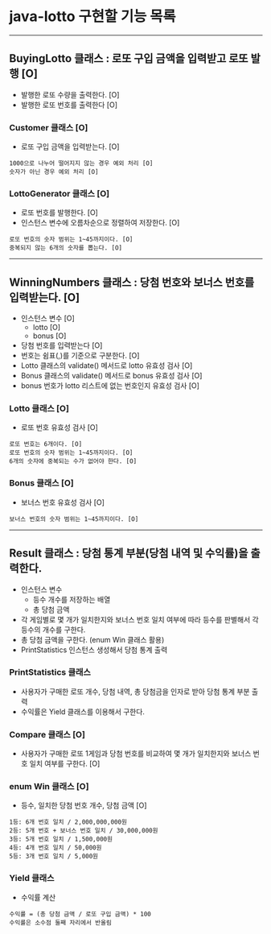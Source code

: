 # java-lotto 구현할 기능 목록

<hr>

## BuyingLotto 클래스 : 로또 구입 금액을 입력받고 로또 발행 [O]
- 발행한 로또 수량을 출력한다. [O]
- 발행한 로또 번호를 출력한다 [O]
### Customer 클래스 [O]
- 로또 구입 금액을 입력받는다. [O]
```
1000으로 나누어 떨어지지 않는 경우 예외 처리 [O]
숫자가 아닌 경우 예외 처리 [O]
```
### LottoGenerator 클래스 [O]
- 로또 번호를 발행한다. [O]
- 인스턴스 변수에 오름차순으로 정렬하여 저장한다. [O]
```
로또 번호의 숫자 범위는 1~45까지이다. [O]
중복되지 않는 6개의 숫자를 뽑는다. [O]
```

<hr>

## WinningNumbers 클래스 : 당첨 번호와 보너스 번호를 입력받는다. [O]
- 인스턴스 변수 [O]
  - lotto [O]
  - bonus [O]
- 당첨 번호를 입력받는다 [O]
- 번호는 쉼표(,)를 기준으로 구분한다. [O]
- Lotto 클래스의 validate() 메서드로 lotto 유효성 검사 [O]
- Bonus 클래스의 validate() 메서드로 bonus 유효성 검사 [O]
- bonus 번호가 lotto 리스트에 없는 번호인지 유효성 검사 [O]

### Lotto 클래스 [O]
- 로또 번호 유효성 검사 [O]
```
로또 번호는 6개이다. [O]
로또 번호의 숫자 범위는 1~45까지이다. [O]
6개의 숫자에 중복되는 수가 없어야 한다. [O]
```

### Bonus 클래스 [O]
- 보너스 번호 유효성 검사 [O]
```
보너스 번호의 숫자 범위는 1~45까지이다. [O]
```
<hr>

## Result 클래스 : 당첨 통계 부분(당첨 내역 및 수익률)을 출력한다.
- 인스턴스 변수 
  - 등수 개수를 저장하는 배열
  - 총 당첨 금액
- 각 게임별로 몇 개가 일치한지와 보너스 번호 일치 여부에 따라 등수를 판별해서 각 등수의 개수를 구한다.
- 총 당첨 금액을 구한다. (enum Win 클래스 활용)
- PrintStatistics 인스턴스 생성해서 당첨 통계 출력

### PrintStatistics 클래스
- 사용자가 구매한 로또 개수, 당첨 내역, 총 당첨금을 인자로 받아 당첨 통계 부분 출력
- 수익률은 Yield 클래스를 이용해서 구한다.

### Compare 클래스 [O]
- 사용자가 구매한 로또 1게임과 당첨 번호를 비교하여 몇 개가 일치한지와 보너스 번호 일치 여부를 구한다. [O]

### enum Win 클래스 [O]
- 등수, 일치한 당첨 번호 개수, 당첨 금액 [O]
```
1등: 6개 번호 일치 / 2,000,000,000원
2등: 5개 번호 + 보너스 번호 일치 / 30,000,000원
3등: 5개 번호 일치 / 1,500,000원
4등: 4개 번호 일치 / 50,000원
5등: 3개 번호 일치 / 5,000원
```

### Yield 클래스
- 수익률 계산
```
수익률 = (총 당첨 금액 / 로또 구입 금액) * 100
수익률은 소수점 둘째 자리에서 반올림
```

